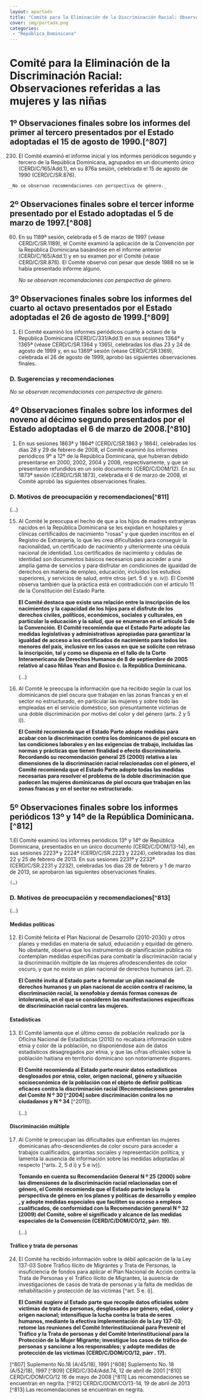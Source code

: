 ```yaml
---
layout: apartado
title: "Comité para la Eliminación de la Discriminación Racial: Observaciones referidas a las mujeres y las niñas"
cover: img/portada.png
categories:
 - "República_Dominicana"
---
```


# Comité para la Eliminación de la Discriminación Racial: Observaciones referidas a las mujeres y las niñas

## 1º Observaciones finales sobre los informes del primer al tercero presentados por el Estado adoptadas el 15 de agosto de 1990.[^807]

230. El Comité examinó el informe inicial y los informes periódicos segundo
y tercero de la República Dominicana, agrupados en un documento único
(CERD/C/165/Add.1), en su 876a sesión, celebrada el 15 de agosto de 1990
(CERD/C/SR.876).

	_No se observan recomendaciones con perspectiva de género._

## 2º Observaciones finales sobre el tercer informe presentado por el Estado adoptadas el 5 de marzo de 1997.[^808]

60. En su 1189ª sesión, celebrada el 5 de marzo de 1997 (véase
CERD/C/SR.1189), el Comité examinó la aplicación de la Convención por la
República Dominicana basándose en el informe anterior (CERD/C/165/Add.1) y
en su examen por el Comité (véase CERD/C/SR.876). El Comité observó con
pesar que desde 1988 no se le había presentado informe alguno.

	_No se observan recomendaciones con perspectiva de género._


## 3º Observaciones finales sobre los informes del cuarto al octavo presentados por el Estado adoptadas el 26 de agosto de 1999.[^809]

1. El Comité examinó los informes periódicos cuarto a octavo de la
República Dominicana (CERD/C/331/Add.1) en sus sesiones 1364ª y 1365ª
(véase CERD/C/SR.1364 y 1365), celebradas los días 23 y 24 de agosto de
1999 y, en su 1369ª sesión (véase CERD/C/SR.1369), celebrada el 26 de
agosto de 1999, aprobó las siguientes observaciones finales.

### D. Sugerencias y recomendaciones

_No se observan recomendaciones con perspectiva de género._

## 4º Observaciones finales sobre los informes del noveno al décimo segundo presentados por el Estado adoptadas el 6 de marzo de 2008.[^810]

1. En sus sesiones 1863ª y 1864ª (CERD/C/SR.1863 y 1864), celebradas los
días 28 y 29 de febrero de 2008, el Comité examinó los informes periódicos
9º a 12º de la República Dominicana, que hubieran debido presentarse en
2000, 2002, 2004 y 2006, respectivamente, y que se presentaron refundidos
en un solo documento (CERD/C/DOM/12). En su 1873ª sesión (CERD/C/SR.1873),
celebrada el 6 de marzo de 2008, el Comité aprobó las siguientes
observaciones finales.

### D. Motivos de preocupación y recomendaciones[^811]

(…)

15. Al Comité le preocupa el hecho de que a los hijos de madres extranjeras
nacidos en la República Dominicana se les expidan en hospitales y clínicas
certificados de nacimiento "rosas" y que queden inscritos en el Registro de
Extranjería, lo que les crea dificultades para conseguir la nacionalidad,
un certificado de nacimiento y ulteriormente una cédula nacional de
identidad. Los certificados de nacimiento y cédulas de identidad son
documentos básicos necesarios para acceder a una amplia gama de servicios y
para disfrutar en condiciones de igualdad de derechos en materia de empleo,
educación, incluidos los estudios superiores, y servicios de salud, entre
otros (art. 5 d. y e. iv)). El Comité observa también que la práctica está
en contradicción con el artículo 11 de la Constitución del Estado Parte.

	**El Comité destaca que existe una relación entre la inscripción de los
	nacimientos y la capacidad de los hijos para el disfrute de los derechos
	civiles, políticos, económicos, sociales y culturales, en particular la
	educación y la salud, que se enumeran en el artículo 5 de la Convención. El
	Comité recomienda que el Estado Parte adopte las medidas legislativas y
	administrativas apropiadas para garantizar la igualdad de acceso a los
	certificados de nacimiento para todos los menores del país, inclusive en
	los casos en que se solicite con retraso la inscripción, tal y como se
	disponía en el fallo de la Corte Interamericana de Derechos Humanos de 8 de
	septiembre de 2005 relativo al caso Niñas Yean and Bosico c. la República
	Dominicana.**

	(…)

19. Al Comité le preocupa la información que ha recibido según la cual los
dominicanos de piel oscura que trabajan en las zonas francas y en el sector
no estructurado, en particular las mujeres y sobre todo las empleadas en el
servicio doméstico, son presuntamente víctimas de una doble discriminación
por motivo del color y del género (arts. 2 y 5 i)).

	**El Comité recomienda que el Estado Parte adopte medidas para acabar con la
	discriminación contra los dominicanos de piel oscura en las condiciones
	laborales y en las exigencias de trabajo, incluidas las normas y prácticas
	que tienen finalidad o efecto discriminatorio. Recordando su recomendación
	general 25 (2000) relativa a las dimensiones de la discriminación racial
	relacionadas con el género, el Comité recomienda que el Estado Parte adopte
	todas las medidas necesarias para resolver el problema de la doble
	discriminación que padecen las mujeres dominicanas de piel oscura que
	trabajan en las zonas francas y en el sector no estructurado.**


## 5º Observaciones finales sobre los informes periódicos 13º y 14º de la República Dominicana.[^812]

1.El Comité examinó los informes periódicos 13º y 14º de República
Dominicana, presentados en un único documento (CERD/C/DOM/13-14), en sus
sesiones 2223ª y 2224ª (CERD/C/SR.2223 y 2224), celebradas los días 22 y 25
de febrero de 2013. En sus sesiones 2231ª y 2232ª (CERD/C/SR.2231 y 2232),
celebradas los días 28 de febrero y 1 de marzo de 2013, se aprobaron las
siguientes observaciones finales.

	(…)

### D. Motivos de preocupación y recomendaciones[^813]

(…)

#### Medidas políticas

12. El Comité felicita el Plan Nacional de Desarrollo (2010-2030) y otros
planes y medidas en materia de salud, educación y equidad de género. No
obstante, observa que los instrumentos de planificación pública no
contemplan medidas específicas para combatir la discriminación racial y la
discriminación múltiple de las mujeres afrodescendientes de color oscuro, y
que no existe un plan nacional de derechos humanos (art. 2).

	**El Comité invita al Estado parte a formular un plan nacional de derechos
	humanos y un plan nacional de acción contra el racismo, la discriminación
	racial, la xenofobia y demás formas conexas de intolerancia, en el que se
	consideren las manifestaciones específicas de discriminación racial contra
	las mujeres.**

#### Estadísticas

13. El Comité lamenta que el último censo de población realizado por la
Oficina Nacional de Estadísticas (2010) no recabara información sobre etnia
y color de la población, no disponiéndose aún de datos estadísticos
desagregados por etnia, y que las cifras oficiales sobre la población
haitiana en territorio dominicano son notoriamente dispares.

	**El Comité recomienda al Estado parte reunir datos estadísticos desglosados
	por etnia, color, origen nacional, género y situación socioeconómica de la
	población con el objeto de definir políticas eficaces contra la
	discriminación racial (Recomendaciones generales del Comité N º 30 [^2004]
	sobre discriminación contra los no ciudadanos y N º 34** [^2011]).

	(…)

#### Discriminación múltiple

17. Al Comité le preocupan las dificultades que enfrentan las mujeres
dominicanas afro-descendientes de color oscuro para acceder a trabajos
cualificados, garantías sociales y representación política, y lamenta la
ausencia de información sobre las medidas adoptadas al respecto [^arts. 2, 5
d i) y 5 e iv)].

	**Tomando en cuenta su Recomendación General N º 25 (2000) sobre las
	dimensiones de la discriminación racial relacionadas con el género, el
	Comité recomienda que el Estado parte incluya la perspectiva de género en
	los planes y políticas de desarrollo y empleo , y adopte medidas especiales
	que faciliten su acceso a empleos cualificados, de conformidad con la
	Recomendación general N º 32 (2009) del Comité, sobre el significado y
	alcance de las medidas especiales de la Convención (CERD/C/DOM/CO/12, párr.
	19).**

	(…)

#### Tráfico y trata de personas

24. El Comité ha recibido información sobre la débil aplicación de la la Ley
137-03 Sobre Tráfico Ilícito de Migrantes y Trata de Personas, la
insuficiencia de fondos para aplicar el Plan Nacional de Acción contra la
Trata de Personas y el Tráfico Ilícito de Migrantes, la ausencia de
investigaciones de casos de trata de personas y la falta de medidas de
rehabilitación y protección de las víctimas [^art. 5 e. i)].

	**El Comité sugiere al Estado parte que recopile datos oficiales sobre
	víctimas de trata de personas, desglosados por género, edad, color y origen
	nacional; intensifique la lucha contra la trata de seres humanos, mediante
	la efectiva implementación de la Ley 137-03; retome las reuniones del
	Comité Interinstitucional para Prevenir el Tráfico y la Trata de personas y
	del Comité Interinstitucional para la Protección de la Mujer Migrante;
	investigue los casos de tráfico de personas y sancione a los responsables;
	y adopte medidas de protección de las víctimas (CERD/C/DOM/CO/12, párr .
	17).**



[^807] Suplemento No.18 (A/45/18), 1991
[^808] Suplemento No. 18 (A/52/18), 1997
[^809] CERD/C/304/Add.74, 12 de abril de 2001
[^810] CERD/C/DOM/CO/12 16 de mayo de 2008
[^811] Las recomendaciones se encuentran en negrita.
[^812] CERD/C/DOM/CO/13-14, 19 de abril de 2013
[^813] Las recomendaciones se encuentran en negrita.

